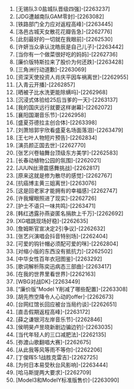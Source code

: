 
1. [无锡队3:0盐城队晋级四强]-[2263237]
1. [JDG遭越南队GAM零封]-[2263082]
1. [铁路部门全力应对返程高峰]-[2263445]
1. [洛邑古城天女散花花瓣告急]-[2262776]
1. [此刻最好的一切就在我眼前]-[2262530]
1. [许妍当众承认沈皓辰是自己儿子]-[2263442]
1. [当你有一个做菜很好吃的妈妈]-[2262736]
1. [廉价版特斯拉来了股价为何还跌]-[2263428]
1. [三角洲行动道歉]-[2263069]
1. [资深天使投资人肖庆平因车祸离世]-[2262955]
1. [入青云开播]-[2262857]
1. [晒被子比水洗更能除螨吗]-[2262968]
1. [沉浸式体验给25后当爹的一天]-[2263137]
1. [我的国庆远行就要这样谢幕]-[2262072]
1. [襄阳国潮音乐节]-[2262958]
1. [盛夏芬德拉主创合体]-[2263398]
1. [刘萧旭郭宇欣看盛夏名场面落泪]-[2263479]
1. [王七叶人物短片预告]-[2262834]
1. [演员颜正国去世]-[2262770]
1. [张艺兴卷轴舞台顶级东方美学]-[2262583]
1. [长春动植物公园的氛围]-[2262021]
1. [JUUN丝滑震感舞挑战]-[2262817]
1. [原来这就是修为散尽的感觉]-[2262767]
1. [抗癌博主黄三姐离世]-[2263076]
1. [这是回老家才能拥有的幸福感]-[2262747]
1. [许我耀眼照进了现实]-[2262726]
1. [护士不语只一味共鸣]-[2263471]
1. [韩红透露孙燕姿匿名捐款上千万]-[2262692]
1. [XG唱跳现场好稳]-[2262635]
1. [詹姆斯官宣决定2引争议]-[2262632]
1. [张艺兴演唱会抖音特别场]-[2262404]
1. [可爱的钩针帽必须配可爱的咪]-[2262804]
1. [对缩小版的东西没有抵抗力]-[2262502]
1. [中华女性百年衣冠图鉴]-[2263292]
1. [歌词解析陈奕迅病态三部曲]-[2263417]
1. [在我的世界里看世界]-[2262163]
1. [WBG对战DK]-[2263449]
1. [“廉价版”Model Y削减了哪些配置]-[2263308]
1. [胡先煦空降令人心动的offer]-[2262673]
1. [台网红馆长回应被台当局约谈]-[2262651]
1. [直击假期返程高峰]-[2263172]
1. [薛之谦银河左岸音乐节]-[2262846]
1. [侯明昊卢昱晓新剧边骗边钓]-[2263035]
1. [当代年轻人的三口减肥法]-[2262135]
1. [弥渡山歌翻唱大赛]-[2262675]
1. [从此我等风等雨不等你]-[2262206]
1. [丁俊晖5:1战胜克雷吉]-[2262725]
1. [为何日本易受秋台风影响]-[2263444]
1. [哈马斯提两大要求]-[2262709]
1. [Model3和ModelY标准版售价]-[2263090]